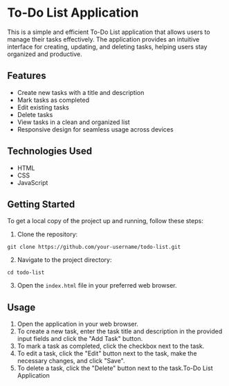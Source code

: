 # To-Do List Application
This is a simple and efficient To-Do List application that allows users to manage their tasks effectively. The application provides an intuitive interface for creating, updating, and deleting tasks, helping users stay organized and productive.

## Features
* Create new tasks with a title and description
* Mark tasks as completed
* Edit existing tasks
* Delete tasks
* View tasks in a clean and organized list
* Responsive design for seamless usage across devices
## Technologies Used
* HTML
* CSS
* JavaScript
  
## Getting Started
To get a local copy of the project up and running, follow these steps:

1. Clone the repository:
```
git clone https://github.com/your-username/todo-list.git
```
2. Navigate to the project directory:
```
cd todo-list
```
3. Open the `index.html` file in your preferred web browser.

## Usage
1. Open the application in your web browser.
2. To create a new task, enter the task title and description in the provided input fields and click the "Add Task" button.
3. To mark a task as completed, click the checkbox next to the task.
4. To edit a task, click the "Edit" button next to the task, make the necessary changes, and click "Save".
5. To delete a task, click the "Delete" button next to the task.To-Do List Application


